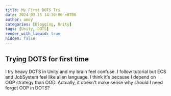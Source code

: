 ```yaml
---
title: My First DOTS Try
date: 2024-03-15 14:30:00 +0700
author: amoy
categories: [Blogging, Unity]
tags: [Unity, DOTS]
render_with_liquid: true
hidden: false
---
```


## Trying DOTS for first time

I try heavy DOTS in Unity and my brain feel confuse. I follow tutorial but ECS and JobSystem feel like alien language. I think it's because I depend on OOP strategy than OOD. Actually, it doesn't make sense why should I need forget OOP in DOTS?
